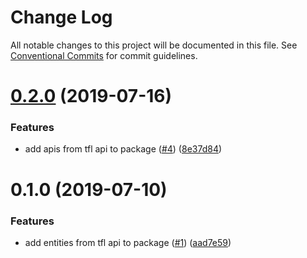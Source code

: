 # Change Log

All notable changes to this project will be documented in this file.
See [Conventional Commits](https://conventionalcommits.org) for commit guidelines.

<a name="0.2.0"></a>
# [0.2.0](https://github.com/tnc1997/dart-tfl-api-client/compare/v0.1.0...v0.2.0) (2019-07-16)


### Features

* add apis from tfl api to package ([#4](https://github.com/tnc1997/dart-tfl-api-client/issues/4)) ([8e37d84](https://github.com/tnc1997/dart-tfl-api-client/commit/8e37d84))



<a name="0.1.0"></a>
# 0.1.0 (2019-07-10)


### Features

* add entities from tfl api to package ([#1](https://github.com/tnc1997/dart-tfl-api-client/issues/1)) ([aad7e59](https://github.com/tnc1997/dart-tfl-api-client/commit/aad7e59))

